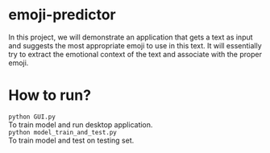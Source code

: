 # emoji-predictor
In this project, we will demonstrate an application that gets a text as input and suggests the most appropriate emoji to use in this text. It will essentially try to extract the
emotional context of the text and associate with the proper emoji.

# How to run?
`python GUI.py`<br>
To train model and run desktop application.<br>
`python model_train_and_test.py`<br>
To train model and test on testing set.

